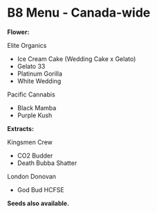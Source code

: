 # B8 Menu - Canada-wide

<b>Flower:</b>

Elite Organics
- Ice Cream Cake (Wedding Cake x Gelato)
- Gelato 33
- Platinum Gorilla
- White Wedding

Pacific Cannabis
- Black Mamba
- Purple Kush 

<b>Extracts:</b>

Kingsmen Crew
- CO2 Budder
- Death Bubba Shatter

London Donovan
- God Bud HCFSE


<b>Seeds also available.</b>
